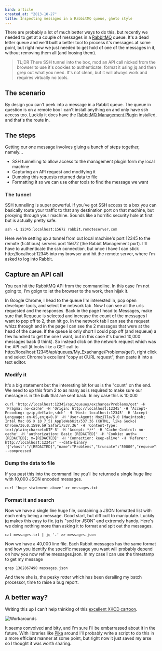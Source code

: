 ```yaml
---
kind: article
created_at: "2013-10-27"
title: Inspecting messages in a RabbitMQ queue, gheto style
---
```

There are probably a lot of much better ways to do this, but recently we needed to get at a couple of messages in a  [RabbitMQ](http://www.rabbitmq.com/) queue.  It's a dead letter queue and we'll built a better tool to process it's messages at some point, but right now we just needed to get hold of one of the messages in it, without removing them all (and loosing them).

> TL;DR There SSH tunnel into the box, mod an API call nicked from the browser to use it's cookies to authenticate, format it using jq and then grep out what you need.  It's not clean, but it will always work and requires virtually no tools.

## The scenario
By design you can't peek into a message in a Rabbit queue.  The queue in question is on a remote box I can't install anything on and only have ssh access too.  Luckily it does have the [RabbitMQ Management Plugin](http://www.rabbitmq.com/management.html) installed, and that's the route in.

## The steps

Getting our one message involves gluing a bunch of steps together, namely...

* SSH tunnelling to allow access to the management plugin form my local machine
* Capturing an API request and modifying it
* Dumping this requests returned data to file
* Formatting it so we can use other tools to find the message we want


### The tunnel

SSH tunnelling is super powerful.  If you've got SSH access to a box you can basically route your traffic to that any destination port on that machine, but proxying through your machine.  Sounds like a horrific security hole at first but is actually pretty safe.

	ssh -L 12345:localhost:15672 rabbit.remoteserver.com

Here we're setting up a tunnel from out local machine's port 12345 to the remote (fictitious) servers port 15672 (the Rabbit Management port).  I'll have to authenticate the ssh connection, but once i have I can stick http://localhost:12345 into my browser and hit the remote server, where I'm asked to log into Rabbit.

## Capture an API call

You can hit the RabbitMQ API from the commandline.  In this case I'm not going to, I'm goign to let the browser to the work, then hijak it.

In Google Chrome, I head to the queue I'm interested in, pop open developer tools, and select the network tab.  Now I can see all the urls requested and the responses.  Back in the page I head to Messages, make sure that Requeue is selected and increase the count of the messages I want to pop off to 2, then hit go.  In the network tab I can see the request whizz through and in the page I can see the 2 messages that were at the head of the queue.  If the queue is only short I could pop off (and requeue) a few hundred to get the one I want, but in this case it's buried 10,000 messages back (I think).   So instead click on the network request which was the API call (it looks like a GET call to http://localhost:12345/api/queues/My_Exachange/Problems/get'), right click and select Chrome's excellent "copy at CURL request", then paste it into a text editor.

### Modify it

It's a big statement but the interesting bit for us is the "count" on the end.  We need to up this from 2 to as many as is required to make sure our message is in the bulk that are sent back.  In my case this is 10,000

	curl 'http://localhost:12345/api/queues/exchange/Problems/get' -H 'Pragma: no-cache' -H 'Origin: http://localhost:12345' -H 'Accept-Encoding: gzip,deflate,sdch' -H 'Host: localhost:12345' -H 'Accept-Language: en-US,en;q=0.8' -H 'User-Agent: Mozilla/5.0 (Macintosh; Intel Mac OS X 10_7_5) AppleWebKit/537.36 (KHTML, like Gecko) Chrome/30.0.1599.69 Safari/537.36' -H 'Content-Type: text/plain;charset=UTF-8' -H 'Accept: */*' -H 'Cache-Control: no-cache' -H 'authorization: Basic [REDACTED]' -H 'Cookie: auth=[REDACTED]; m=[REDACTED]' -H 'Connection: keep-alive' -H 'Referer: http://localhost:12345/' --data-binary '{"vhost":"/[REDACTED]","name":"Problems","truncate":"50000","requeue":"true","encoding":"auto","count":"1000"}' --compressed

### Dump the data to file

If you past this into the command line you'll be returned a single huge line with 10,000 JSON encoded messages.

	curl 'huge statement above' >> messages.txt

### Format it and search

Now we have a single line huge file, containing a JSON formatted list with each entry being a message.  Good start, but difficult to manipulate.  Luckily [jq](http://stedolan.github.io/jq/) makes this easy to fix.  jq is "sed for JSON" and extremely handy.  Here's we doing nothing more than asking it to format and spit out the messages.

	cat messages.txt | jq '.' >> messages.json

Now we have a 40,000 line file.  Each Rabbit messages has the same format and how you identify the specific message you want will probably depend on how you now refine messages.json.  In my case I can use the timestamp to get my message

	grep 1382867490 messages.json

And there she is, the pesky rotter which has been derailing my batch processor, time to raise a bug report.


## A better way?

Writing this up I can't help thinking of this [excellent XKCD cartoon](http://xkcd.com/763/).  

![Workarounds](http://imgs.xkcd.com/comics/workaround.png "Workarounds")

It seems convolved and bity, and I'm sure I'll be embarrassed about it in the future.  With libraries like [Pika](https://pypi.python.org/pypi/pika) around I'll probably write a script to do this in a more efficiant manner at some point, but right now it just saved my arse so I thought it was worth sharing.
